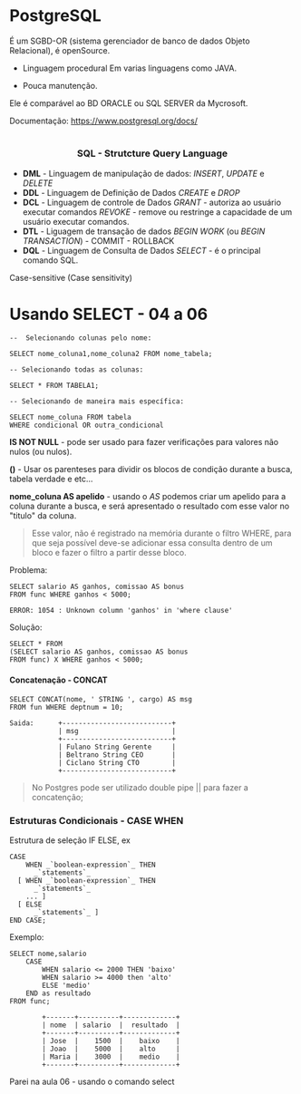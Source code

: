 # PostgreSQL

É um SGBD-OR (sistema gerenciador de banco de dados Objeto Relacional), é openSource.

- Linguagem procedural 
Em varias linguagens como JAVA.

- Pouca manutenção.

Ele é comparável ao BD ORACLE ou SQL SERVER da Mycrosoft.

Documentação:
https://www.postgresql.org/docs/

# 

<div align="center">

### 			SQL - Strutcture Query Language
</div>

- **DML** - Linguagem de manipulação de dados:
  *INSERT*, *UPDATE* e *DELETE*
- **DDL** - Linguagem de Definição de Dados
   *CREATE* e *DROP*
 - **DCL** - Linguagem de controle de Dados
   *GRANT* - autoriza ao usuário executar comandos
   *REVOKE* - remove ou restringe a capacidade de um usuário executar comandos.
 - **DTL** - Liguagem de transação de dados
    *BEGIN WORK* (ou *BEGIN TRANSACTION*) - COMMIT - ROLLBACK
  - **DQL** - Linguagem de Consulta de Dados
     *SELECT* - é o principal comando SQL.


Case-sensitive (Case sensitivity)

#  Usando SELECT - 04 a 06

    
	--  Selecionando colunas pelo nome:
	
    SELECT nome_coluna1,nome_coluna2 FROM nome_tabela;

	-- Selecionando todas as colunas:
	
    SELECT * FROM TABELA1;
    
    -- Selecionando de maneira mais específica:
    
    SELECT nome_coluna FROM tabela 
    WHERE condicional OR outra_condicional


**IS NOT NULL** - pode ser usado para fazer verificações para valores não nulos (ou nulos).

**()** - Usar os parenteses para dividir os blocos de condição durante a busca, tabela verdade e etc...

**nome_coluna AS apelido** - usando o *AS* podemos criar um apelido para a coluna durante a busca, e será apresentado o resultado com esse valor no "titulo" da coluna.

> Esse valor, não é registrado na memória durante o filtro WHERE, para que seja possível deve-se adicionar essa consulta dentro de um bloco e fazer o filtro a partir desse bloco.

Problema:

    SELECT salario AS ganhos, comissao AS bonus 
    FROM func WHERE ganhos < 5000;
    
    ERROR: 1054 : Unknown column 'ganhos' in 'where clause'

Solução: 

    SELECT * FROM
    (SELECT salario AS ganhos, comissao AS bonus
    FROM func) X WHERE ganhos < 5000;

#### Concatenação - CONCAT

    SELECT CONCAT(nome, ' STRING ', cargo) AS msg
    FROM fun WHERE deptnum = 10;

	Saida:		+---------------------------+
				| msg						|
				+---------------------------+
				| Fulano String Gerente 	|
				| Beltrano String CEO    	|
				| Ciclano String CTO      	|
				+---------------------------+

> No Postgres pode ser utilizado double pipe || para fazer a concatenção;

### Estruturas Condicionais - CASE WHEN 

Estrutura de seleção IF ELSE, ex


    CASE
        WHEN _`boolean-expression`_ THEN
          _`statements`_
      [ WHEN _`boolean-expression`_ THEN
          _`statements`_
        ... ]
      [ ELSE
          _`statements`_ ]
    END CASE;

Exemplo:

    SELECT nome,salario 
	    CASE 
		    WHEN salario <= 2000 THEN 'baixo'
		    WHEN salario >= 4000 then 'alto'
			ELSE 'medio'
		END as resultado 
	FROM func;
	
			+-------+----------+-------------+
			| nome  | salario  |  resultado  |
			+-------+----------+-------------+
			| Jose  |    1500  |  	baixo	 |
			| Joao  |    5000  |	alto     |
			| Maria |    3000  |	medio    | 
			+-------+----------+-------------+

Parei na aula 06 - usando o comando select

